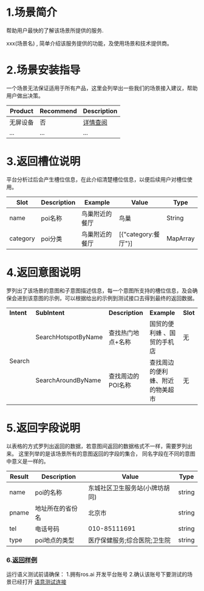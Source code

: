 # 1.场景简介
帮助用户最快的了解该场景所提供的服务.

xxx(场景名) , 简单介绍该服务提供的功能，及使用场景和技术提供商。

# 2.场景安装指导

一个场景无法保证适用于所有产品，这里会列举出一些我们的场景接入建议，帮助用户做出决策。

| **Product** | **Recommend** | **Description** |
| ------------ | ------------ | ------------ |
| 无屏设备 | 否 |  [详情查阅](/Bot/4-SkillDocument/最佳实践.md) |
| ... | ... | ... |



# 3.返回槽位说明

平台分析过后会产生槽位信息，在此介绍清楚槽位信息，以便后续用户对槽位使用。

| **Slot** | **Description** | **Example** |**Value** | **Type** |
| ------------ | ------------ | ------------ | ------------ | ------- |
| name | poi名称 | 鸟巢附近的餐厅 | 鸟巢 | String |
| category | poi分类 | 鸟巢附近的餐厅 | [{"category:餐厅"}] | MapArray |



# 4.返回意图说明


罗列出了该场景的意图和子意图描述信息，每一个意图所支持的槽位信息，及会确保会进到该意图的示例，可以根据给出的示例到测试接口去得到最终的返回数据。

<table>

<tr>

<td><b>Intent</b></td>

<td><b>SubIntent</b></td>

<td><b>Description</b></td>

<td><b>Example</b></td>

<td><b>Slot</b></td>

</tr>

<tr>

<td rowspan="2">Search</td>

   <td >SearchHotspotByName</td>

   <td >查找热门地点+名称</td>

   <td>国贸的便利蜂 、国贸的手机店</td>
   
   <td>无</td>

</tr>



<tr>

   <td >SearchAroundByName</td>

   <td >查找周边的POI名称</td>

   <td>查找周边的便利蜂、附近的物美超市</td>
   
   <td>无</td>

</tr>

</table>



# 5.返回字段说明

以表格的方式罗列出返回的数据，若意图间返回的数据格式不一样，需要罗列出来。
这里列举的是该场景所有的意图返回的字段的集合， 同名字段在不同的意图中意义是一样的。

| **Result** | **Description** | **Value** | **Type** |
| --- | --- | --- | --- |
| name | poi的名称 | 东城社区卫生服务站(小牌坊胡同) | string |
| pname | 地址所在的省份名 | 北京市 | string |
| tel | 电话号码 |010-85111691 | string |
| type | poi地点的类型 | 医疗保健服务;综合医院;卫生院 | string |



### 6.[返回样例](https://passport.ros.ai/#/login)
运行语义测试前请确保：
1.拥有ros.ai 开发平台账号
2.确认该账号下要测试的场景已经打开
[语意测试连接](https://passport.ros.ai/#/login)






